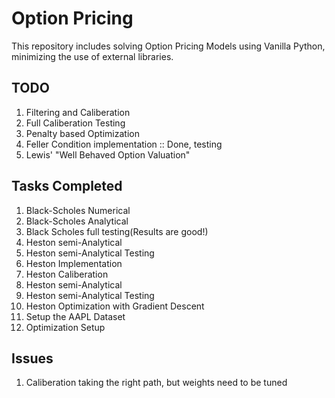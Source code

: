# Option Pricing 

This repository includes solving Option Pricing Models using Vanilla Python, minimizing the use of external libraries.

## TODO

1. Filtering and Caliberation
2. Full Caliberation Testing
3. Penalty based Optimization
4. Feller Condition implementation :: Done, testing 
5. Lewis' "Well Behaved Option Valuation"

## Tasks Completed

1. Black-Scholes Numerical
2. Black-Scholes Analytical
3. Black Scholes full testing(Results are good!)
4. Heston semi-Analytical
5. Heston semi-Analytical Testing
6. Heston Implementation
7. Heston Caliberation
8. Heston semi-Analytical
9. Heston semi-Analytical Testing
10. Heston Optimization with Gradient Descent
11. Setup the AAPL Dataset
12. Optimization Setup

## Issues

1. Caliberation taking the right path, but weights need to be tuned
